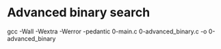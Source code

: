 # Advanced binary search

gcc -Wall -Wextra -Werror -pedantic 0-main.c 0-advanced_binary.c -o 0-advanced_binary
